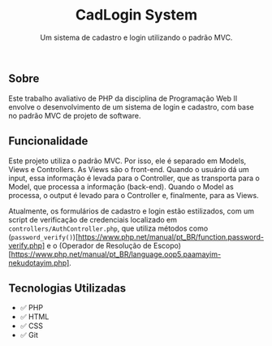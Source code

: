 <h1 align="center">CadLogin System</h1>
<p align="center">Um sistema de cadastro e login utilizando o padrão MVC.</p>
<br />

## Sobre

Este trabalho avaliativo de PHP da disciplina de Programação Web II envolve o desenvolvimento de um sistema de login e cadastro, com base no padrão MVC de projeto de software.

## Funcionalidade

Este projeto utiliza o padrão MVC. Por isso, ele é separado em Models, Views e Controllers.
As Views são o front-end. Quando o usuário dá um input, essa informação é levada para o Controller, que as transporta para o Model, que processa a informação (back-end). Quando o Model as processa, o output é levado para o Controller e, finalmente, para as Views.

Atualmente, os formulários de cadastro e login estão estilizados, com um script de verificação de credenciais localizado em `controllers/AuthController.php`, que utiliza métodos como (`password_verify()`)[https://www.php.net/manual/pt_BR/function.password-verify.php] e o (Operador de Resolução de Escopo)[https://www.php.net/manual/pt_BR/language.oop5.paamayim-nekudotayim.php].

## Tecnologias Utilizadas

- ✅ PHP
- ✅ HTML
- ✅ CSS
- ✅ Git

